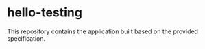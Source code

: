 # hello-testing

This repository contains the application built based on the provided specification.